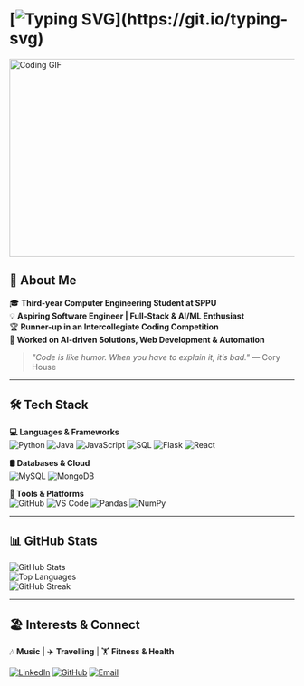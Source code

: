 # [![Typing SVG](https://readme-typing-svg.herokuapp.com?font=Fira+Code&size=20&pause=1000&color=F74C00&width=600&lines=Hey+there!+👋;I'm+Ganesh+Kambli!;Aspiring+Software+Engineer;Passionate+about+AI%2FML+and+Development!)](https://git.io/typing-svg)  

<img src="https://media.giphy.com/media/qgQUggAC3Pfv687qPC/giphy.gif" width="600" height="350" alt="Coding GIF">

## 🚀 About Me  
🎓 **Third-year Computer Engineering Student at SPPU**  
💡 **Aspiring Software Engineer | Full-Stack & AI/ML Enthusiast**  
🏆 **Runner-up in an Intercollegiate Coding Competition**  
🔬 **Worked on AI-driven Solutions, Web Development & Automation**  

> *"Code is like humor. When you have to explain it, it’s bad."* — Cory House  

---

## 🛠️ Tech Stack  

**💻 Languages & Frameworks**  
![Python](https://img.shields.io/badge/-Python-3776AB?style=flat&logo=python&logoColor=white) 
![Java](https://img.shields.io/badge/-Java-007396?style=flat&logo=java&logoColor=white) 
![JavaScript](https://img.shields.io/badge/-JavaScript-F7DF1E?style=flat&logo=javascript&logoColor=black) 
![SQL](https://img.shields.io/badge/-SQL-CC2927?style=flat&logo=microsoft-sql-server&logoColor=white) 
![Flask](https://img.shields.io/badge/-Flask-000000?style=flat&logo=flask&logoColor=white) 
![React](https://img.shields.io/badge/-React-20232A?style=flat&logo=react&logoColor=61DAFB)  

**🛢️ Databases & Cloud**  
![MySQL](https://img.shields.io/badge/-MySQL-4479A1?style=flat&logo=mysql&logoColor=white) 
![MongoDB](https://img.shields.io/badge/-MongoDB-4EA94B?style=flat&logo=mongodb&logoColor=white)  

**🔧 Tools & Platforms**  
![GitHub](https://img.shields.io/badge/-GitHub-181717?style=flat&logo=github&logoColor=white) 
![VS Code](https://img.shields.io/badge/-VS%20Code-007ACC?style=flat&logo=visual-studio-code&logoColor=white) 
![Pandas](https://img.shields.io/badge/-Pandas-150458?style=flat&logo=pandas&logoColor=white) 
![NumPy](https://img.shields.io/badge/-NumPy-013243?style=flat&logo=numpy&logoColor=white) 

---

## 📊 GitHub Stats  

![GitHub Stats](https://github-readme-stats.vercel.app/api?username=Ganesh-403&show_icons=true&theme=radical)  
![Top Languages](https://github-readme-stats.vercel.app/api/top-langs/?username=Ganesh-403&layout=compact&theme=radical)  
![GitHub Streak](https://github-readme-streak-stats.herokuapp.com/?user=Ganesh-403&theme=radical)


---

## 🏖️ Interests & Connect  

🎶 **Music** | ✈️ **Travelling** | 🏋️ **Fitness & Health**  

[![LinkedIn](https://img.shields.io/badge/LinkedIn-blue?style=flat&logo=linkedin)](https://www.linkedin.com/in/ganesh-kambli-404-error/) 
[![GitHub](https://img.shields.io/badge/GitHub-000?style=flat&logo=github)](https://github.com/Ganesh-403) 
[![Email](https://img.shields.io/badge/Email-D14836?style=flat&logo=gmail&logoColor=white)](mailto:gkambli403@gmail.com)  


